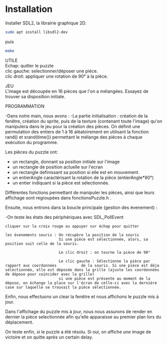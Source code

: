 # Installation

Installer SDL2, la librairie graphique 2D.

```bash
sudo apt install libsdl2-dev
```
puis

```bash
make
```


UTILE  
Echap:	quitter le puzzle  
clic gauche:	selectionner/déposer une pièce.  
clic droit:	appliquer une rotation de 90° à la pièce.  

JEU  
L'image est découpée en 16 pièces que l'on a mélangées.
Essayez de trouver sa disposition initiale.

PROGRAMMATION

-Dans notre main, nous avons : -La partie initialisation : création de la fenêtre, création du sprite, puis de la texture (contenant toute l'image) qu'on manipulera dans le jeu pour la création des pièces.
On définit une permutation des entiers de 1 à 16 aléatoirement en utilisant la fonction rand() et srand(time()) permettant le mélange des pièces à chaque exécution du programme.

Les pièces du puzzle ont:
- un rectangle, donnant sa position initiale sur l'image
- un rectangle de position actuelle sur l'ecran
- un rectangle definissant sa position si elle est en mouvement.
- un entierAngle caractérisant la rotation de la pièce (entierAngle*90°)
- un entier indiquant si la pièce est sélectionnée.

Différentes fonctions permettant de manipuler les pièces, ainsi que leurs affichage sont regroupées dans 
fonctionsPuzzle.h .

Ensuite, nous entrons dans la boucle principale (gestion des évenement) : 

-On teste les états des périphériques avec SDL_PollEvent

	cliquer sur la croix rouge ou appuyer sur échap pour quitter

	les évenements souris : On récupère la position de la souris
							Si une pièce est sélectionnée, alors, sa position suit celle de la souris.

							Le clic droit : on tourne la pièce de 90°

							Le clic gauche : Sélectionne la pièce par rapport aux coordonnées 			de la souris. Si une pièce est déja sélectionnée, elle est déposée dans la grille (ajuste les coordonnées de dépose pour coincider avec la grille)
							si une pièce est présente au moment de la dépose, on échange la place sur l'écran de celle-ci avec la dernière case sur laquelle se trouvait la pièce sélectionnée.


Enfin, nous effectuons un clear la fenêtre et nous affichons le puzzle mis à jour.

Dans l'affichage du puzzle mis à jour, nous nous assurons de render en dernier la pièce selectionnée afin qu'elle apparaisse au premier plan lors du déplacement.

On teste enfin, si le puzzle a été résolu. Si oui, on affiche une image de victoire et on quitte après un certain delay.
